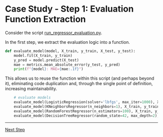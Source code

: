 # Case Study - Step 1: Evaluation Function Extraction

Consider the script [run_regressor_evaluation.py](run_regressor_evaluation.py).

In the first step, we extract the evaluation logic into a function.

```python
def evaluate_model(model, X_train, y_train, X_test, y_test):
    model.fit(X_train, y_train)
    y_pred = model.predict(X_test)
    mae = metrics.mean_absolute_error(y_test, y_pred)
    print(f"{model}: MAE={mae:.1f}")
```

This allows us to reuse the function within this script (and perhaps beyond it),
eliminating code duplication and, through the single point of definition, increasing maintainability.

```python
    # evaluate models
    evaluate_model(LogisticRegression(solver='lbfgs', max_iter=1000), X_train, y_train, X_test, y_test)
    evaluate_model(KNeighborsRegressor(n_neighbors=1), X_train, y_train, X_test, y_test)
    evaluate_model(RandomForestRegressor(n_estimators=100), X_train, y_train, X_test, y_test)
    evaluate_model(DecisionTreeRegressor(random_state=42, max_depth=2), X_train, y_train, X_test, y_test)
```

<hr>

[Next Step](../02c-case-study-2-evaluation-abstraction/)